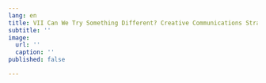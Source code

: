 ```yaml
---
lang: en
title: VII Can We Try Something Different? Creative Communications Strategies
subtitle: ''
image:
  url: ''
  caption: ''
published: false

---
```

